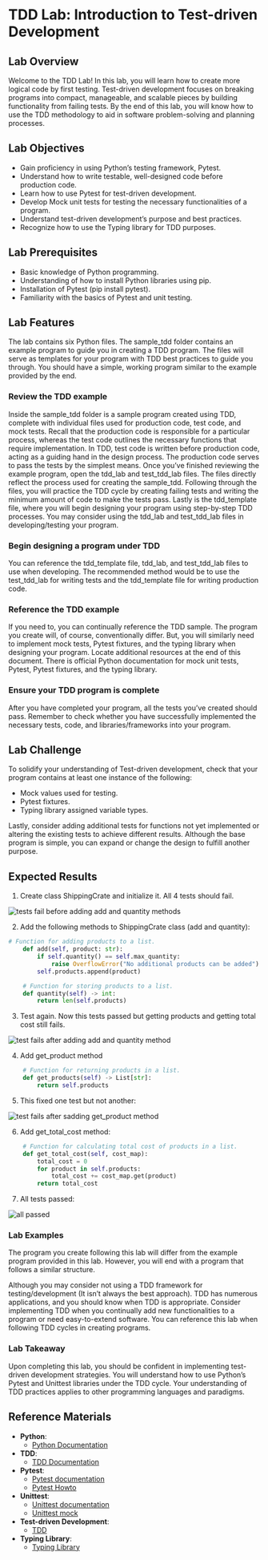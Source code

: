 # TDD Lab: Introduction to Test-driven Development

## Lab Overview
Welcome to the TDD Lab!
In this lab, you will learn how to create more logical code by first testing.
Test-driven development focuses on breaking programs into compact, manageable, and scalable pieces by building functionality from failing tests.
By the end of this lab, you will know how to use the TDD methodology to aid in software problem-solving and planning processes.

## Lab Objectives

- Gain proficiency in using Python’s testing framework, Pytest.
- Understand how to write testable, well-designed code before production code.
- Learn how to use Pytest for test-driven development.
- Develop Mock unit tests for testing the necessary functionalities of a program.
- Understand test-driven development’s purpose and best practices.
- Recognize how to use the Typing library for TDD purposes.

## Lab Prerequisites

- Basic knowledge of Python programming.
- Understanding of how to install Python libraries using pip.
- Installation of Pytest (pip install pytest).
- Familiarity with the basics of Pytest and unit testing.

## Lab Features

The lab contains six Python files.
The sample_tdd folder contains an example program to guide you in creating a TDD program.
The files will serve as templates for your program with TDD best practices to guide you through.
You should have a simple, working program similar to the example provided by the end.

### Review the TDD example
Inside the sample_tdd folder is a sample program created using TDD, complete with individual files used for production code, test code, and mock tests.
Recall that the production code is responsible for a particular process, whereas the test code outlines the necessary functions that require implementation. In TDD, test code is written before production code, acting as a guiding hand in the design process. The production code serves to pass the tests by the simplest means.
Once you’ve finished reviewing the example program, open the tdd_lab and test_tdd_lab files. The files directly reflect the process used for creating the sample_tdd. Following through the files, you will practice the TDD cycle by creating failing tests and writing the minimum amount of code to make the tests pass. Lastly is the tdd_template file, where you will begin designing your program using step-by-step TDD processes. You may consider using the tdd_lab and test_tdd_lab files in developing/testing your program. 

### Begin designing a program under TDD 

You can reference the tdd_template file, tdd_lab, and test_tdd_lab files to use when developing. 
The recommended method would be to use the test_tdd_lab for writing tests and the tdd_template file for writing production code. 

### Reference the TDD example

If you need to, you can continually reference the TDD sample. The program you create will, of course, conventionally differ. But, you will similarly need to implement mock tests, Pytest fixtures, and the typing library when designing your program.
Locate additional resources at the end of this document. There is official Python documentation for mock unit tests, Pytest, Pytest fixtures, and the typing library. 

### Ensure your TDD program is complete

After you have completed your program, all the tests you’ve created should pass. 
Remember to check whether you have successfully implemented the necessary tests, code, and libraries/frameworks into your program.

## Lab Challenge

To solidify your understanding of Test-driven development, check that your program contains at least one instance of the following:

- Mock values used for testing.
- Pytest fixtures.
- Typing library assigned variable types.

Lastly, consider adding additional tests for functions not yet implemented or altering the existing tests to achieve different results. Although the base program is simple, you can expand or change the design to fulfill another purpose. 

## Expected Results

1. Create class ShippingCrate and initialize it. All 4 tests should fail.

![tests fail before adding add and quantity methods](./images/tests_fail_before_add_and_quantity.png)

2. Add the following methods to ShippingCrate class (add and quantity):

```python
# Function for adding products to a list.
    def add(self, product: str):
        if self.quantity() == self.max_quantity:
            raise OverflowError("No additional products can be added")
        self.products.append(product)

    # Function for storing products to a list.
    def quantity(self) -> int:
        return len(self.products)
```

3. Test again. Now this tests passed but getting products and getting total cost still fails.

![test fails after adding add and quantity method](./images/tests_fail_after_add_and_quantity.png)

4. Add get_product method

```python
    # Function for returning products in a list.
    def get_products(self) -> List[str]:
        return self.products
```

5. This fixed one test but not another:

![test fails after sadding get_product method](./images/test_fails_after_adding_get_product.png)

6. Add get_total_cost method:

```python
    # Function for calculating total cost of products in a list.
    def get_total_cost(self, cost_map):
        total_cost = 0
        for product in self.products:
            total_cost += cost_map.get(product)
        return total_cost
```

7. All tests passed:

![all passed](./images/all_passed.png)

### Lab Examples

The program you create following this lab will differ from the example program provided in this lab. However, you will end with a program that follows a similar structure.

Although you may consider not using a TDD framework for testing/development (It isn’t always the best approach). TDD has numerous applications, and you should know when TDD is appropriate. Consider implementing TDD when you continually add new functionalities to a program or need easy-to-extend software. You can reference this lab when following TDD cycles in creating programs.

### Lab Takeaway

Upon completing this lab, you should be confident in implementing test-driven development strategies. You will understand how to use Python’s Pytest and Unittest libraries under the TDD cycle. Your understanding of TDD practices applies to other programming languages and paradigms.

## Reference Materials
- **Python**:
  * [Python Documentation](https://docs.python.org/3/)
- **TDD**:
  * [TDD Documentation](https://agiledata.org/essays/tdd.html)
- **Pytest**:
  * [Pytest documentation](https://docs.pytest.org/en/7.4.x/)
  * [Pytest Howto](https://docs.pytest.org/en/7.1.x/how-to/fixtures.html)
- **Unittest**:
  * [Unittest documentation](https://docs.python.org/3/library/unittest.html)
  * [Unittest mock](https://docs.python.org/3/library/unittest.mock.html) 
- **Test-driven Development**:
  * [TDD](https://www.agilealliance.org/glossary/tdd/)
- **Typing Library**:
  * [Typing Library](https://docs.python.org/3/library/typing.html)
